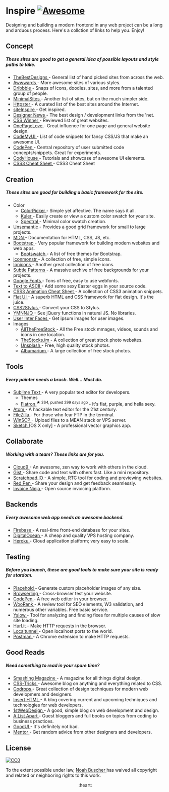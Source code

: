 <h1>
 Inspire
 <a href="https://github.com/sindresorhus/awesome">
  <img alt="Awesome" src="https://cdn.rawgit.com/sindresorhus/awesome/d7305f38d29fed78fa85652e3a63e154dd8e8829/media/badge.svg"/>
 </a>
</h1>
<p>
 Designing and building a modern frontend in any web project can be a long and arduous process. Here's a collction of links to help you. Enjoy!
</p>
<h2>
 Concept
</h2>
<h5>
 These sites are good to get a general idea of possible layouts and style paths to take.
</h5>
<ul>
 <li>
  <a href="https://www.thebestdesigns.com/">
   TheBestDesigns
  </a>
  - General list of hand picked sites from across the web.
 </li>
 <li>
  <a href="http://www.awwwards.com/">
   Awwwards
  </a>
  - More awesome sites of various styles.
 </li>
 <li>
  <a href="https://dribbble.com/">
   Dribbble
  </a>
  - Snaps of icons, doodles, sites, and more from a talented group of people.
 </li>
 <li>
  <a href="http://www.minimalsites.com/">
   MinimalSites
  </a>
  - Another list of sites, but on the much simpler side.
 </li>
 <li>
  <a href="http://httpster.net/">
   Httpster
  </a>
  - A curated list of the best sites around the Internet.
 </li>
 <li>
  <a href="http://www.siteinspire.com/">
   siteInspire
  </a>
  - Get inspired.
 </li>
 <li>
  <a href="https://news.layervault.com/">
   Designer News
  </a>
  - The best design / development links from the 'net.
 </li>
 <li>
  <a href="http://www.csswinner.com/">
   CSS Winner
  </a>
  - Reviewed list of great websites.
 </li>
 <li>
  <a href="https://onepagelove.com/">
   OnePageLove
  </a>
  - Great influence for one page and general website design.
 </li>
 <li>
  <a href="http://codemyui.com/">
   CodeMyUI
  </a>
  - List of code snippets for fancy CSS/JS that make an awesome UI.
 </li>
 <li>
  <a href="http://codepen.io/">
   CodePen
  </a>
  - Central repository of user submitted code concepts/snippets. Great for experiments.
 </li>
 <li>
  <a href="https://codyhouse.co/">
   CodyHouse
  </a>
  - Tutorials and showcase of awesome UI elements.
 </li>
 <li>
  <a href="http://www.justinaguilar.com/animations/#">
   CSS3 Cheat Sheet
  </a>
  - CSS3 Cheat Sheet
 </li>
</ul>
<h2>
 Creation
</h2>
<h5>
 These sites are good for building a basic framework for the site.
</h5>
<ul>
 <li>
  Color
  <ul>
   <li>
    <a href="http://www.colorpicker.com">
     ColorPicker
    </a>
    - Simple yet affective. The name says it all.
   </li>
   <li>
    <a href="https://color.adobe.com/">
     Kuler
    </a>
    - Easily create or view a custom color swatch for your site.
   </li>
   <li>
    <a href="http://jxnblk.com/Spectral/">
     Spectral
    </a>
    - Minimal color swatch creation.
   </li>
  </ul>
 </li>
 <li>
  <a href="http://unsemantic.com">
   Unsemantic
  </a>
  - Provides a good grid framework for small to large projects.
 </li>
 <li>
  <a href="https://developer.mozilla.org">
   MDN
  </a>
  - Documentation for HTML, CSS, JS, etc.
 </li>
 <li>
  <a href="http://getbootstrap.com">
   Bootstrap
  </a>
  - Very popular framework for building modern websites and web apps.
  <ul>
   <li>
    <a href="http://bootswatch.com">
     Bootswatch
    </a>
    - A list of free themes for Bootstrap.
   </li>
  </ul>
 </li>
 <li>
  <a href="http://iconmonstr.com">
   Iconmonstr
  </a>
  - A collection of free, simple icons.
 </li>
 <li>
  <a href="http://ionicons.com">
   Ionicons
  </a>
  - Another great collection of free icons.
 </li>
 <li>
  <a href="http://subtlepatterns.com">
   Subtle Patterns
  </a>
  - A massive archive of free backgrounds for your projects.
 </li>
 <li>
  <a href="https://www.google.com/fonts">
   Google Fonts
  </a>
  - Tons of free, easy to use webfonts.
 </li>
 <li>
  <a href="http://patorjk.com/software/taag/#p=display&f=Graffiti&t=Type%20Something%20">
   Text to ASCII
  </a>
  - Add some sexy Easter eggs in your source code.
 </li>
 <li>
  <a href="http://www.justinaguilar.com/animations/">
   CSS3 Animation Cheat Sheet
  </a>
  - A collection of CSS3 animation snippets.
 </li>
 <li>
  <a href="http://designmodo.github.io/Flat-UI/">
   Flat UI
  </a>
  - A superb HTML and CSS framework for flat design. It's the juice.
 </li>
 <li>
  <a href="http://css2stylus.com">
   CSS2Stylus
  </a>
  - Convert your CSS to Stylus.
 </li>
 <li>
  <a href="http://youmightnotneedjquery.com">
   YMNNJQ
  </a>
  - See jQuery functions in natural JS. No libraries.
 </li>
 <li>
  <a href="http://uifaces.com">
   User Inter Faces
  </a>
  - Get ipsum images for user images.
 </li>
 <li>
  Images
  <ul>
   <li>
    <a href="http://allthefreestock.com/">
     AllTheFreeStock
    </a>
    - All the Free stock mmages, videos, sounds and icons in one location.
   </li>
   <li>
    <a href="http://thestocks.im">
     TheStocks.im
    </a>
    - A collection of great stock photo websites.
   </li>
   <li>
    <a href="https://unsplash.com">
     Unsplash
    </a>
    - Free, high quality stock photos.
   </li>
   <li>
    <a href="http://albumarium.com">
     Albumarium
    </a>
    - A large collection of free stock photos.
   </li>
  </ul>
 </li>
</ul>
<h2>
 Tools
</h2>
<h5>
 Every painter needs a brush. Well... Most do.
</h5>
<ul>
 <li>
  <a href="https://www.sublimetext.com">
   Sublime Text
  </a>
  - A very popular text editor for developers.
  <ul>
   <li>
    Themes
   </li>
   <li>
    <a href="https://github.com/noahbuscher/Flatron">
     Flatron
    </a>
    <sup>
     &#9733 264, pushed 299 days ago
    </sup>
    - It's flat, purple, and hella sexy.
   </li>
  </ul>
 </li>
 <li>
  <a href="https://atom.io">
   Atom
  </a>
  - A hackable text editor for the 21st century.
 </li>
 <li>
  <a href="https://filezilla-project.org">
   FileZilla
  </a>
  - For those who fear FTP in the terminal.
 </li>
 <li>
  <a href="http://winscp.net">
   WinSCP
  </a>
  - Upload files to a MEAN stack or VPS server.
 </li>
 <li>
  <a href="http://www.sketchapp.com/">
   Sketch
  </a>
  [OS X only] - A professional vector graphics app.
 </li>
</ul>
<h2>
 Collaborate
</h2>
<h5>
 Working with a team? These links are for you.
</h5>
<ul>
 <li>
  <a href="https://c9.io">
   Cloud9
  </a>
  - An awesome, zen way to work with others in the cloud.
 </li>
 <li>
  <a href="https://gist.github.com">
   Gist
  </a>
  - Share code and text with others fast. Like a mini repository.
 </li>
 <li>
  <a href="http://scratchpad.io">
   Scratchpad.IO
  </a>
  - A simple, RTC tool for coding and previewing websites.
 </li>
 <li>
  <a href="https://redpen.io">
   Red Pen
  </a>
  - Share your design and get feedback seamlessly.
 </li>
 <li>
  <a href="https://www.invoiceninja.com">
   Invoice Ninja
  </a>
  - Open source invoicing platform.
 </li>
</ul>
<h2>
 Backends
</h2>
<h5>
 Every awesome web app needs an awesome backend.
</h5>
<ul>
 <li>
  <a href="https://www.firebase.com">
   Firebase
  </a>
  - A real-time front-end database for your sites.
 </li>
 <li>
  <a href="https://www.digitalocean.com/">
   DigitalOcean
  </a>
  - A cheap and quality VPS hosting company.
 </li>
 <li>
  <a href="https://www.heroku.com">
   Heroku
  </a>
  - Cloud application platform; very easy to scale.
 </li>
</ul>
<h2>
 Testing
</h2>
<h5>
 Before you launch, these are good tools to make sure your site is ready for stardom.
</h5>
<ul>
 <li>
  <a href="http://placehold.it">
   Placehold
  </a>
  - Generate custom placeholder images of any size.
 </li>
 <li>
  <a href="https://www.browserling.com/">
   Browserling
  </a>
  - Cross-browser test your website.
 </li>
 <li>
  <a href="http://codepen.io">
   CodePen
  </a>
  - A free web editor in your browser.
 </li>
 <li>
  <a href="https://www.woorank.com/">
   WooRank
  </a>
  - A review tool for SEO elements, W3 validation, and numerous other variables. Free basic service.
 </li>
 <li>
  <a href="http://yslow.org">
   Yslow
  </a>
  - Tool for analyzing and finding fixes for multiple causes of slow site loading.
 </li>
 <li>
  <a href="https://www.hurl.it/">
   Hurl.it
  </a>
  - Make HTTP requests in the browser.
 </li>
 <li>
  <a href="http://localtunnel.me">
   Localtunnel
  </a>
  - Open localhost ports to the world.
 </li>
 <li>
  <a href="https://chrome.google.com/webstore/detail/postman-rest-client/fdmmgilgnpjigdojojpjoooidkmcomcm?hl=en">
   Postman
  </a>
  - A Chrome extension to make HTTP requests.
 </li>
</ul>
<h2>
 Good Reads
</h2>
<h5>
 Need something to read in your spare time?
</h5>
<ul>
 <li>
  <a href="http://www.smashingmagazine.com">
   Smashing Magazine
  </a>
  - A magazine for all things digital design.
 </li>
 <li>
  <a href="https://css-tricks.com/">
   CSS-Tricks
  </a>
  - Awesome blog on anything and everything related to CSS.
 </li>
 <li>
  <a href="http://tympanus.net/codrops/">
   Codrops
  </a>
  - Great collection of design techniques for modern web developmers and designers.
 </li>
 <li>
  <a href="http://www.inserthtml.com">
   Insert HTML
  </a>
  - A blog covering current and upcoming techniques and technologies for web developers.
 </li>
 <li>
  <a href="http://www.1stwebdesigner.com/blog/">
   1stWebDesign
  </a>
  - A good, simple blog on web development and design.
 </li>
 <li>
  <a href="http://alistapart.com">
   A List Apart
  </a>
  - Guest bloggers and full books on topics from coding to business practices.
 </li>
 <li>
  <a href="http://goodui.org">
   GoodUI
  </a>
  - It's definitely not bad.
 </li>
 <li>
  <a href="http://www.mentor.so/">
   Mentor
  </a>
  - Get random advice from other designers and developers.
 </li>
</ul>
<h2>
 License
</h2>
<p>
 <a href="http://creativecommons.org/publicdomain/zero/1.0/">
  <img alt="CC0" src="http://i.creativecommons.org/p/zero/1.0/88x31.png"/>
 </a>
</p>
<p>
 To the extent possible under law,
 <a href="http://noahbuscher.com">
  Noah Buscher
 </a>
 has waived all copyright and related or neighboring rights to this work.
</p>
<div align="center">
 :heart:
</div>
